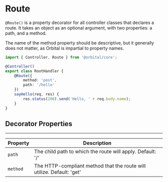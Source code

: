 # Route

<type-card type="decorator"></type-card>

`@Route()` is a property decorator for all controller classes that declares a route. It takes an object as an optional argument, with two properties: a path, and a method. 

The name of the method property should be descriptive, but it generally does not matter, as Orbital is impartial to property names.

```ts
import { Controller, Route } from '@orbital/core';

@Controller()
export class RootHandler {
    @Route({
        method: 'post',
        path: '/hello'
    })
    sayHello(req, res) {
        res.status(200).send('Hello, ' + req.body.name);
    }
}

```


## Decorator Properties
------
| Property | Description                                                           |
| -------- | --------------------------------------------------------------------- |
| `path`   | The child path to which the route will apply. Default: '/'            |
| `method` | The HTTP-compliant method that the route will utilize. Default: 'get' |

